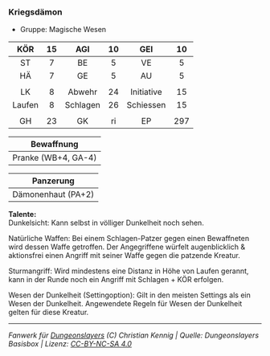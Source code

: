 ### Kriegsdämon

- Gruppe: Magische Wesen

|  KÖR   | 15  |   AGI    | 10  |    GEI     | 10  |
| :----: | :-: | :------: | :-: | :--------: | :-: |
|   ST   |  7  |    BE    |  5  |     VE     |  5  |
|   HÄ   |  7  |    GE    |  5  |     AU     |  5  |
|        |     |          |     |            |     |
|   LK   |  8  |  Abwehr  | 24  | Initiative | 15  |
| Laufen |  8  | Schlagen | 26  | Schiessen  | 15  |
|        |     |          |     |            |     |
|   GH   | 23  |    GK    | ri  |     EP     | 297 |

|     Bewaffnung      |
| :-----------------: |
| Pranke (WB+4, GA-4) |

|     Panzerung      |
| :----------------: |
| Dämonenhaut (PA+2) |

**Talente:**  
Dunkelsicht: Kann selbst in völliger Dunkelheit noch sehen.

Natürliche Waffen: Bei einem Schlagen-Patzer gegen einen Bewaffneten wird dessen Waffe getroffen. Der Angegriffene würfelt augenblicklich & aktionsfrei einen Angriff mit seiner Waffe gegen die patzende Kreatur.

Sturmangriff: Wird mindestens eine Distanz in Höhe von Laufen gerannt, kann in der Runde noch ein Angriff mit Schlagen + KÖR erfolgen.

Wesen der Dunkelheit (Settingoption): Gilt in den meisten Settings als ein Wesen der Dunkelheit. Angewendete Regeln für Wesen der Dunkelheit gelten für diese Kreatur.

---

_Fanwerk für [Dungeonslayers](https://www.dungeonslayers.net/) (C) Christian Kennig | Quelle: Dungeonslayers Basisbox | Lizenz: [CC-BY-NC-SA 4.0](https://creativecommons.org/licenses/by-nc-sa/4.0/deed.de)_
